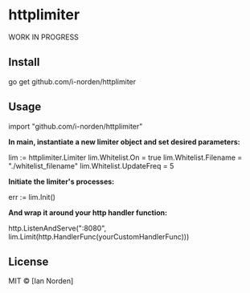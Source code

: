# httplimiter

WORK IN PROGRESS

## Install

go get github.com/i-norden/httplimiter

## Usage

import "github.com/i-norden/httplimiter"

**In main, instantiate a new limiter object and set desired parameters:**

lim := httplimiter.Limiter
lim.Whitelist.On = true
lim.Whitelist.Filename = "./whitelist_filename"
lim.Whitelist.UpdateFreq = 5

**Initiate the limiter's processes:**

err := lim.Init()

**And wrap it around your http handler function:**

http.ListenAndServe(":8080", lim.Limit(http.HandlerFunc(yourCustomHandlerFunc)))

## License

MIT © [Ian Norden]
